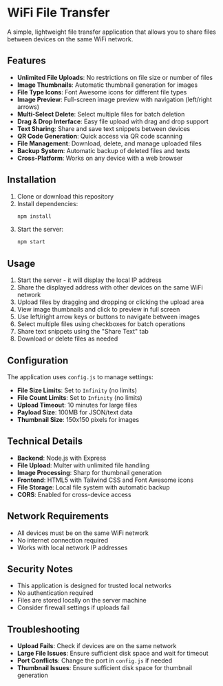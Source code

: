 # WiFi File Transfer

A simple, lightweight file transfer application that allows you to share files between devices on the same WiFi network.

## Features

-   **Unlimited File Uploads**: No restrictions on file size or number of files
-   **Image Thumbnails**: Automatic thumbnail generation for images
-   **File Type Icons**: Font Awesome icons for different file types
-   **Image Preview**: Full-screen image preview with navigation (left/right arrows)
-   **Multi-Select Delete**: Select multiple files for batch deletion
-   **Drag & Drop Interface**: Easy file upload with drag and drop support
-   **Text Sharing**: Share and save text snippets between devices
-   **QR Code Generation**: Quick access via QR code scanning
-   **File Management**: Download, delete, and manage uploaded files
-   **Backup System**: Automatic backup of deleted files and texts
-   **Cross-Platform**: Works on any device with a web browser

## Installation

1. Clone or download this repository
2. Install dependencies:
    ```bash
    npm install
    ```
3. Start the server:
    ```bash
    npm start
    ```

## Usage

1. Start the server - it will display the local IP address
2. Share the displayed address with other devices on the same WiFi network
3. Upload files by dragging and dropping or clicking the upload area
4. View image thumbnails and click to preview in full screen
5. Use left/right arrow keys or buttons to navigate between images
6. Select multiple files using checkboxes for batch operations
7. Share text snippets using the "Share Text" tab
8. Download or delete files as needed

## Configuration

The application uses `config.js` to manage settings:

-   **File Size Limits**: Set to `Infinity` (no limits)
-   **File Count Limits**: Set to `Infinity` (no limits)
-   **Upload Timeout**: 10 minutes for large files
-   **Payload Size**: 100MB for JSON/text data
-   **Thumbnail Size**: 150x150 pixels for images

## Technical Details

-   **Backend**: Node.js with Express
-   **File Upload**: Multer with unlimited file handling
-   **Image Processing**: Sharp for thumbnail generation
-   **Frontend**: HTML5 with Tailwind CSS and Font Awesome icons
-   **File Storage**: Local file system with automatic backup
-   **CORS**: Enabled for cross-device access

## Network Requirements

-   All devices must be on the same WiFi network
-   No internet connection required
-   Works with local network IP addresses

## Security Notes

-   This application is designed for trusted local networks
-   No authentication required
-   Files are stored locally on the server machine
-   Consider firewall settings if uploads fail

## Troubleshooting

-   **Upload Fails**: Check if devices are on the same network
-   **Large File Issues**: Ensure sufficient disk space and wait for timeout
-   **Port Conflicts**: Change the port in `config.js` if needed
-   **Thumbnail Issues**: Ensure sufficient disk space for thumbnail generation

